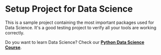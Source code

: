 # Setup Project for Data Science

This is a sample project containing the most important packages used for Data Science. It's a good testing project to verify all your tools are working correctly.

Do you want to learn Data Science? Check our <span><b><a href="https://rmotr.com/data-science-python-course" rel="follow">Python Data Science Course</a></b>.
